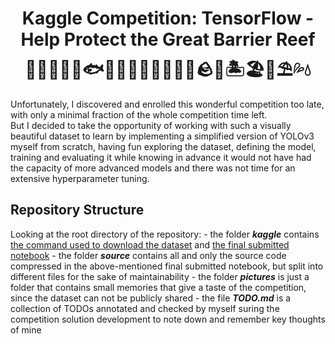 <h1 align="center">
    Kaggle Competition: TensorFlow - Help Protect the Great Barrier Reef
    <br>🦈🐬🦭🐳🐋🐟🐠🐡🦑🐙🦐🦞🦀🐚🪨🌊🏝️🏖️🐢⛱️💦💧
</h1>

Unfortunately, I discovered and enrolled this wonderful competition too late, with only a minimal fraction of the whole competition time left.<br>
But I decided to take the opportunity of working with such a visually beautiful dataset to learn by implementing a simplified version of YOLOv3 myself from scratch, having fun exploring the dataset, defining the model, training and evaluating it while knowing in advance it would not have had the capacity of more advanced models and there was not time for an extensive hyperparameter tuning.<br>


## Repository Structure

Looking at the root directory of the repository:
    - the folder ***kaggle*** contains [the command used to download the dataset](...) and [the final submitted notebook](...)
    - the folder ***source*** contains all and only the source code compressed in the above-mentioned final submitted notebook, but split into different files for the sake of maintainability
    - the folder ***pictures*** is just a folder that contains small memories that give a taste of the competition, since the dataset can not be publicly shared
    - the file ***TODO.md*** is a collection of TODOs annotated and checked by myself suring the competition solution development to note down and remember key thoughts of mine
